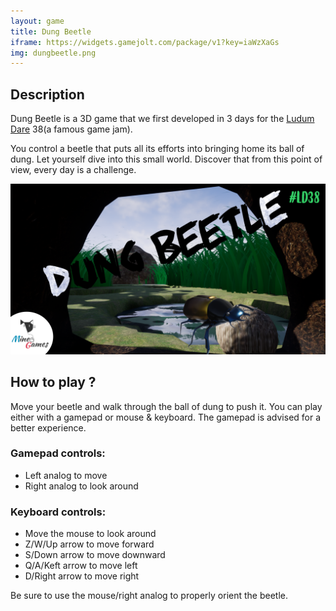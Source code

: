 ```yaml
---
layout: game
title: Dung Beetle
iframe: https://widgets.gamejolt.com/package/v1?key=iaWzXaGs
img: dungbeetle.png
---
```


## Description

Dung Beetle is a 3D game that we first developed in 3 days for the [Ludum Dare](http://ldjam.com/) 38(a famous game jam). 

You control a beetle that puts all its efforts into bringing home its ball of dung.
Let yourself dive into this small world. Discover that from this point of view, every day is a challenge.

![dung beetle](/img/dungbeetle/img1.png "Dung Beetle")

## How to play ?

Move your beetle and walk through the ball of dung to push it.
You can play either with a gamepad or mouse & keyboard. The gamepad is advised for a better experience.

### Gamepad controls:
- Left analog to move
- Right analog to look around

### Keyboard controls:
- Move the mouse to look around
- Z/W/Up arrow to move forward
- S/Down arrow to move downward
- Q/A/Keft arrow to move left
- D/Right arrow to move right

Be sure to use the mouse/right analog to properly orient the beetle.